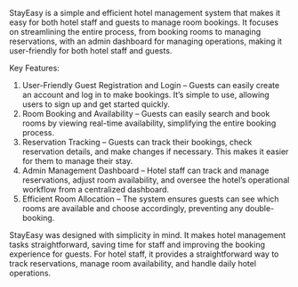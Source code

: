 StayEasy is a simple and efficient hotel management system that makes it easy for both hotel staff and guests to manage room bookings. It focuses on streamlining the entire process, from booking rooms to managing reservations, with an admin dashboard for managing operations, making it user-friendly for both hotel staff and guests.

Key Features:

1. User-Friendly Guest Registration and Login – Guests can easily create an account and log in to make bookings. It’s simple to use, allowing users to sign up and get started quickly.
2. Room Booking and Availability – Guests can easily search and book rooms by viewing real-time availability, simplifying the entire booking process.
3. Reservation Tracking – Guests can track their bookings, check reservation details, and make changes if necessary. This makes it easier for them to manage their stay.
4. Admin Management Dashboard – Hotel staff can track and manage reservations, adjust room availability, and oversee the hotel’s operational workflow from a centralized dashboard.
5. Efficient Room Allocation – The system ensures guests can see which rooms are available and choose accordingly, preventing any double-booking.

StayEasy was designed with simplicity in mind. It makes hotel management tasks straightforward, saving time for staff and improving the booking experience for guests. For hotel staff, it provides a straightforward way to track reservations, manage room availability, and handle daily hotel operations.
